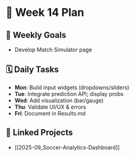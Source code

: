 # 📅 Week 14 Plan

## 🎯 Weekly Goals
- Develop Match Simulator page

## 🗓️ Daily Tasks
- **Mon**: Build input widgets (dropdowns/sliders)
- **Tue**: Integrate prediction API; display probs
- **Wed**: Add visualization (bar/gauge)
- **Thu**: Validate UI/UX & errors
- **Fri**: Document in Results.md

## 🔁 Linked Projects
- [[2025-09_Soccer-Analytics-Dashboard]]
